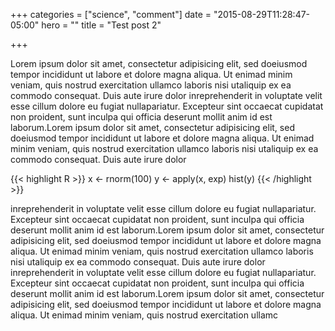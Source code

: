 +++
categories = ["science", "comment"]
date = "2015-08-29T11:28:47-05:00"
hero = ""
title = "Test post 2"

+++

Lorem ipsum dolor sit amet, consectetur adipisicing elit, sed doeiusmod tempor 
incididunt ut labore et dolore magna aliqua. Ut enimad minim veniam, quis 
nostrud exercitation ullamco laboris nisi utaliquip ex ea commodo consequat. 
Duis aute irure dolor inreprehenderit in voluptate velit esse cillum dolore eu 
fugiat nullapariatur. Excepteur sint occaecat cupidatat non proident, sunt 
inculpa qui officia deserunt mollit anim id est laborum.Lorem ipsum dolor sit 
amet, consectetur adipisicing elit, sed doeiusmod tempor incididunt ut labore 
et dolore magna aliqua. Ut enimad minim veniam, quis nostrud exercitation 
ullamco laboris nisi utaliquip ex ea commodo consequat. Duis aute irure dolor 

{{< highlight R >}}
x <- rnorm(100)
y <- apply(x, exp)
hist(y)
{{< /highlight >}}

inreprehenderit in voluptate velit esse cillum dolore eu fugiat nullapariatur. 
Excepteur sint occaecat cupidatat non proident, sunt inculpa qui officia 
deserunt mollit anim id est laborum.Lorem ipsum dolor sit amet, consectetur 
adipisicing elit, sed doeiusmod tempor incididunt ut labore et dolore magna 
aliqua. Ut enimad minim veniam, quis nostrud exercitation ullamco laboris nisi 
utaliquip ex ea commodo consequat. Duis aute irure dolor inreprehenderit in 
voluptate velit esse cillum dolore eu fugiat nullapariatur. Excepteur sint 
occaecat cupidatat non proident, sunt inculpa qui officia deserunt mollit anim 
id est laborum.Lorem ipsum dolor sit amet, consectetur adipisicing elit, sed 
doeiusmod tempor incididunt ut labore et dolore magna aliqua. Ut enimad minim 
veniam, quis nostrud exercitation ullamc
